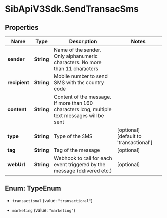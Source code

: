 # SibApiV3Sdk.SendTransacSms

## Properties
Name | Type | Description | Notes
------------ | ------------- | ------------- | -------------
**sender** | **String** | Name of the sender. Only alphanumeric characters. No more than 11 characters | 
**recipient** | **String** | Mobile number to send SMS with the country code | 
**content** | **String** | Content of the message. If more than 160 characters long, multiple text messages will be sent | 
**type** | **String** | Type of the SMS | [optional] [default to &#39;transactional&#39;]
**tag** | **String** | Tag of the message | [optional] 
**webUrl** | **String** | Webhook to call for each event triggered by the message (delivered etc.) | [optional] 


<a name="TypeEnum"></a>
## Enum: TypeEnum


* `transactional` (value: `"transactional"`)

* `marketing` (value: `"marketing"`)




